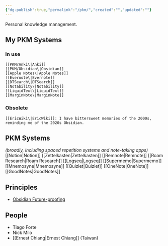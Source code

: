 ```yaml
---
{"dg-publish":true,"permalink":"/pkm/","created":"","updated":""}
---
```



Personal knowledge management.

## My PKM Systems

### In use
	[[PKM/Anki\|Anki]]
	[[PKM/Obsidian\|Obsidian]]
	[[Apple Notes\|Apple Notes]]
	[[Evernote\|Evernote]]
	[[DTSearch\|DTSearch]]
	[[Notability\|Notability]]
	[[LiquidText\|LiquidText]]
	[[MarginNote\|MarginNote]]

### Obsolete
	[[EricWiki\|EricWiki]]: I have bittersweet memories of the 2000s, reminding me of the 2020s Obsidian.

## PKM Systems
*(broadly, including spaced repetition systems and note-taking apps)*
[[Notion\|Notion]]
[[Zettelkasten\|Zettelkasten]]
[[Remnote\|Remnote]]
[[Roam Research\|Roam Research]]
[[Logseq\|Logseq]]
[[Supermemo\|Supermemo]]
[[Mnemosyne\|Mnemosyne]]
[[Quizlet\|Quizlet]]
[[OneNote\|OneNote]]
[[GoodNotes\|GoodNotes]]

## Principles
- [Obsidian Future-proofing](https://www.reddit.com/r/ObsidianMD/comments/srydoj/on_the_concept_of_futureproofing_of_notes_in/)

## People

- Tiago Forte
- Nick Milo
- [[Ernest Chiang\|Ernest Chiang]] (Taiwan)


